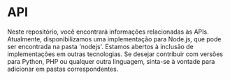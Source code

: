 # API

Neste repositório, você encontrará informações relacionadas às APIs. Atualmente, disponibilizamos uma implementação para Node.js, que pode ser encontrada na pasta 'nodejs'. Estamos abertos à inclusão de implementações em outras tecnologias. Se desejar contribuir com versões para Python, PHP ou qualquer outra linguagem, sinta-se à vontade para adicionar em pastas correspondentes.